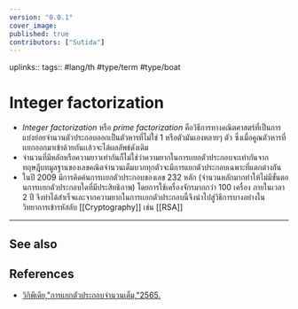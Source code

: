 ```yaml
---
version: "0.0.1"
cover_image:
published: true
contributors: ["Sutida"]
---
```

uplinks:: 
tags:: #lang/th #type/term #type/boat 

# Integer factorization
- *Integer factorization*  หรือ *prime factorization* คือวิธีการทางคณิตศาสตร์ที่เป็นการแบ่งย่อยจำนวนตัวประกอบออกเป็นตัวหารที่ไม่ใช่ 1 หรือตัวมันเองหลายๆ ตัว ซึ่งเมื่อคูณตัวหารที่เเยกออกมาเข้าด้วยกันเเล้วจะได้ผลลัพธ์ดังเดิม
- จำนวนที่มีหลักหรือความยาวเท่ากันก็ไม่ใช่ว่าความยากในการเเยกตัวประกอบจะเท่ากันจากทฤษฎีบทมูลฐานของเลขคณิตจำนวนเต็มบวกทุกตัวจะมีการแยกตัวประกอบเฉพาะที่แตกต่างกัน
- ในปี 2009  มีการคิดค้นการเเยกตัวประกอบของเลข 232 หลัก (จำนวนหลักมากทำให้ไม่มีขั้นตอนการเเยกตัวประกอบใดที่มีประสิทธิภาพ) โดยการใช้เครื่องจักรมากกว่า 100 เครื่อง ภายในเวลา 2 ปี จึงทำได้สำเร็จและจากความยากในการเเยกตัวประกอบนี้จึงนำไปสู่วิธีการบางอย่างในวิทยาการเข้ารหัสลับ [[Cryptography]] เช่น [[RSA]]

---
## See also

## References
- [วิกิพีเดีย,"การแยกตัวประกอบจำนวนเต็ม,"2565.](https://th.wikipedia.org/wiki/%E0%B8%81%E0%B8%B2%E0%B8%A3%E0%B9%81%E0%B8%A2%E0%B8%81%E0%B8%95%E0%B8%B1%E0%B8%A7%E0%B8%9B%E0%B8%A3%E0%B8%B0%E0%B8%81%E0%B8%AD%E0%B8%9A%E0%B8%88%E0%B8%B3%E0%B8%99%E0%B8%A7%E0%B8%99%E0%B9%80%E0%B8%95%E0%B9%87%E0%B8%A1)
